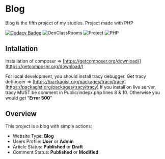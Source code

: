 # Blog
Blog is the fifth project of my studies.
Project made with PHP

[![Codacy Badge](https://api.codacy.com/project/badge/Grade/cee0aae2dc60411585ccc18279ff2374)](https://www.codacy.com/app/MaxiKata/Blog?utm_source=github.com&amp;utm_medium=referral&amp;utm_content=MaxiKata/Blog&amp;utm_campaign=Badge_Grade)
![OenClassRooms](https://img.shields.io/badge/OpenClassRooms-DA_PHP/SF-blue.svg)
![Project](https://img.shields.io/badge/Project-5-blue.svg)
![PHP](https://img.shields.io/badge/PHP-7.2-blue.svg)

## Intallation

Installation of composer => [https://getcomposer.org/download/](https://getcomposer.org/download/)

For local development, you should install tracy debugger. 
Get tracy debugger => [https://packagist.org/packages/tracy/tracy](https://packagist.org/packages/tracy/tracy)
If you install on live server, tracy MUST be comment in Public/indepx.php lines 8 & 10. Otherwise you would get "**Error 500**"

## Overview
This project is a blog with simple actions:
-   Website Type: **Blog**
-   Users Profile: **User** or **Admin**
-   Article Status: **Published** or **Draft**
-   Comment Status: **Published** or **Modified**